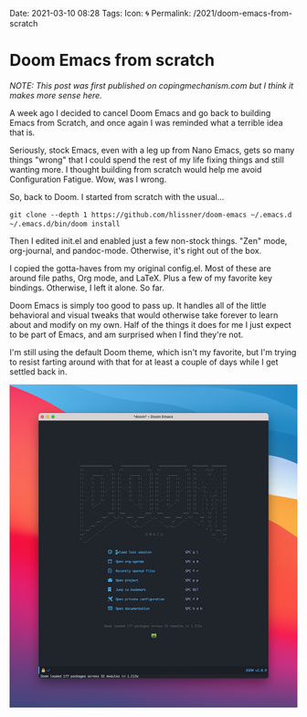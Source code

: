 Date: 2021-03-10 08:28
Tags: 
Icon: 🌀
Permalink: /2021/doom-emacs-from-scratch

# Doom Emacs from scratch

_NOTE: This post was first published on copingmechanism.com but I think it makes more sense here._

A week ago I decided to cancel Doom Emacs and go back to building Emacs from Scratch, and once again I was reminded what a terrible idea that is.

Seriously, stock Emacs, even with a leg up from Nano Emacs, gets so many things "wrong" that I could spend the rest of my life fixing things and still wanting more. I thought building from scratch would help me avoid Configuration Fatigue. Wow, was I wrong.

So, back to Doom. I started from scratch with the usual...

```
git clone --depth 1 https://github.com/hlissner/doom-emacs ~/.emacs.d
~/.emacs.d/bin/doom install
```

Then I edited init.el and enabled just a few non-stock things. "Zen" mode, org-journal, and pandoc-mode. Otherwise, it's right out of the box.

I copied the gotta-haves from my original config.el. Most of these are around file paths, Org mode, and LaTeX. Plus a few of my favorite key bindings. Otherwise, I left it alone. So far.

Doom Emacs is simply too good to pass up. It handles all of the little behavioral and visual tweaks that would otherwise take forever to learn about and modify on my own. Half of the things it does for me I just expect to be part of Emacs, and am surprised when I find they're not.

I'm still using the default Doom theme, which isn't my favorite, but I'm trying to resist farting around with that for at least a couple of days while I get settled back in.

![Doom Emacs](/_img/2021/2021-03-10-doom-emacs-from-scratch.png)
